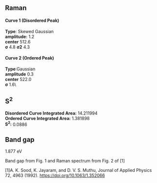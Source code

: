 ## Raman

#### Curve 1 (Disordered Peak)
**Type**: Skewed Gaussian\
**amplitude:** 1.2\
**center** 512.6\
**σ** 4.8
**σ2** 4.3


#### Curve 2 (Ordered Peak)
**Type**:Gaussian\
**amplitude** 0.3\
**center** 522.0\
**σ** 1.6\


## S<sup>2</sup>
**Disordered Curve Integrated Area:** 14.211994\
**Ordered Curve Integrated Area:** 1.381898\
**S<sup>2</sup>:** 0.0886


## Band gap
1.877 eV

Band gap from Fig. 1 and Raman spectrum from Fig. 2 of [1]


[1]A. K. Sood, K. Jayaram, and D. V. S. Muthu, Journal of Applied Physics 72, 4963 (1992).
https://doi.org/10.1063/1.352066
